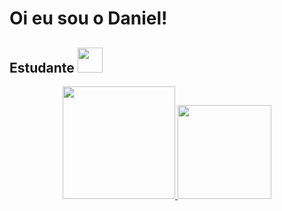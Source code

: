# Oi eu sou o Daniel! 
## Estudante <img height="40em" src="img/foguete-decolando.gif" >

<p align="center">
  <a href="https://github.com/danielfreitasce">
  <img height="180em" src="https://github-readme-stats.vercel.app/api?username=danielfreitasce&show_icons=true&theme=default_repocard&include_all_commits=true&count_private=true"/>
<img height="150em" src="https://github-readme-stats.vercel.app/api/top-langs/?username=danielfreitasce&layout=compact&langs_count=16&theme=default"/>
</a>
</p>

